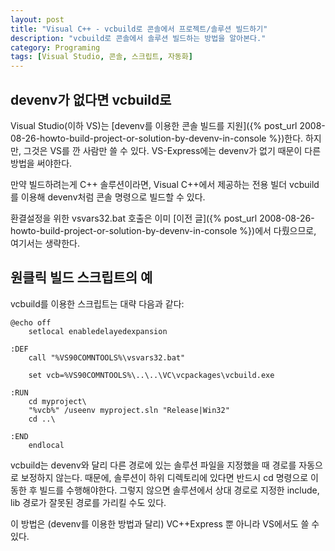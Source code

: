 ```yaml
---
layout: post
title: "Visual C++ - vcbuild로 콘솔에서 프로젝트/솔루션 빌드하기"
description: "vcbuild로 콘솔에서 솔루션 빌드하는 방법을 알아본다."
category: Programing
tags: [Visual Studio, 콘솔, 스크립트, 자동화]
---
```


## devenv가 없다면 vcbuild로

Visual Studio(이하 VS)는 [devenv를 이용한 콘솔 빌드를 지원]({% post_url 2008-08-26-howto-build-project-or-solution-by-devenv-in-console %})한다.
하지만, 그것은 VS를 깐 사람만 쓸 수 있다.
VS-Express에는 devenv가 없기 때문이 다른 방법을 써야한다.

만약 빌드하려는게 C++ 솔루션이라면,
Visual C++에서 제공하는 전용 빌더 vcbuild를 이용해
devenv처럼 콘솔 명령으로 빌드할 수 있다.

환결설정을 위한 vsvars32.bat 호출은 이미 [이전 글]({% post_url 2008-08-26-howto-build-project-or-solution-by-devenv-in-console %})에서 다뤘으므로, 여기서는 생략한다.



## 원클릭 빌드 스크립트의 예

vcbuild를 이용한 스크립트는 대략 다음과 같다:

~~~
@echo off
	setlocal enabledelayedexpansion

:DEF
	call "%VS90COMNTOOLS%\vsvars32.bat"

	set vcb=%VS90COMNTOOLS%\..\..\VC\vcpackages\vcbuild.exe

:RUN
	cd myproject\
	"%vcb%" /useenv myproject.sln "Release|Win32"
	cd ..\

:END
	endlocal
~~~

vcbuild는 devenv와 달리 다른 경로에 있는 솔루션 파일을 지정했을 때 경로를 자동으로 보정하지 않는다.
때문에, 솔루션이 하위 디렉토리에 있다면 반드시 cd 명령으로 이동한 후 빌드를 수행해야한다.
그렇지 않으면 솔루션에서 상대 경로로 지정한 include, lib 경로가 잘못된 경로를 가리킬 수도 있다.

이 방법은 (devenv를 이용한 방법과 달리) VC++Express 뿐 아니라 VS에서도 쓸 수 있다.
